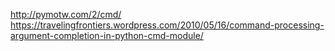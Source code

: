 
http://pymotw.com/2/cmd/
https://travelingfrontiers.wordpress.com/2010/05/16/command-processing-argument-completion-in-python-cmd-module/
